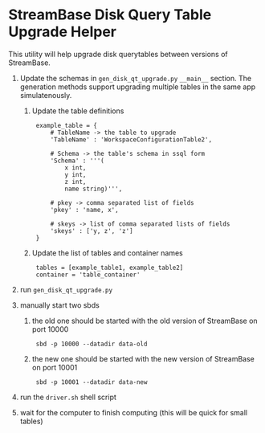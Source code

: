 # StreamBase Disk Query Table Upgrade Helper #

This utility will help upgrade disk querytables between versions of StreamBase.

1. Update the schemas in `gen_disk_qt_upgrade.py` `__main__` section.  The generation methods support upgrading multiple tables in the same app simulatenously.

    1. Update the table definitions

            example_table = { 
                # TableName -> the table to upgrade
                'TableName' : 'WorkspaceConfigurationTable2',

                # Schema -> the table's schema in ssql form
                'Schema' : '''( 
                    x int,
                    y int,
                    z int,
                    name string)''',

                # pkey -> comma separated list of fields
                'pkey' : 'name, x',

                # skeys -> list of comma separated lists of fields
                'skeys' : ['y, z', 'z']
            }

    2. Update the list of tables and container names

            tables = [example_table1, example_table2]
            container = 'table_container'

2. run `gen_disk_qt_upgrade.py`
3. manually start two sbds

    1. the old one should be started with the old version of StreamBase on port 10000
    
            sbd -p 10000 --datadir data-old

    2. the new one should be started with the new version of StreamBase on port 10001

            sbd -p 10001 --datadir data-new

4. run the `driver.sh` shell script
5. wait for the computer to finish computing (this will be quick for small tables)


